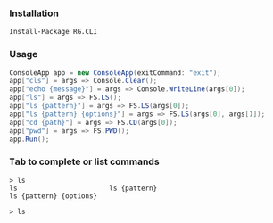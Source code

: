 ### Installation
```
Install-Package RG.CLI
```

### Usage
```cs
ConsoleApp app = new ConsoleApp(exitCommand: "exit");
app["cls"] = args => Console.Clear();
app["echo {message}"] = args => Console.WriteLine(args[0]);
app["ls"] = args => FS.LS();
app["ls {pattern}"] = args => FS.LS(args[0]);
app["ls {pattern} {options}"] = args => FS.LS(args[0], args[1]);
app["cd {path}"] = args => FS.CD(args[0]);
app["pwd"] = args => FS.PWD();
app.Run();
```

### <kbd>Tab</kbd> to complete or list commands
```
> ls
ls                       ls {pattern}
ls {pattern} {options}

> ls
```
